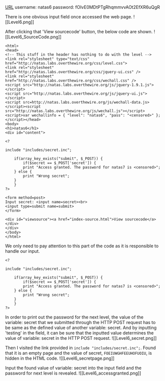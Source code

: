 [URL](http://natas6.natas.labs.overthewire.org)
username: natas6
password: fOIvE0MDtPTgRhqmmvvAOt2EfXR6uQgR

There is one obvious input field once accessed the web page.
![[Level6.png]]

After clicking that 'View sourcecode' button, the below code are shown.
![[Level6_SourceCode.png]]
```
<html>
<head>
<!-- This stuff in the header has nothing to do with the level -->
<link rel="stylesheet" type="text/css" href="http://natas.labs.overthewire.org/css/level.css">
<link rel="stylesheet" href="http://natas.labs.overthewire.org/css/jquery-ui.css" />
<link rel="stylesheet" href="http://natas.labs.overthewire.org/css/wechall.css" />
<script src="http://natas.labs.overthewire.org/js/jquery-1.9.1.js"></script>
<script src="http://natas.labs.overthewire.org/js/jquery-ui.js"></script>
<script src=http://natas.labs.overthewire.org/js/wechall-data.js></script><script src="http://natas.labs.overthewire.org/js/wechall.js"></script>
<script>var wechallinfo = { "level": "natas6", "pass": "<censored>" };</script></head>
<body>
<h1>natas6</h1>
<div id="content">

<?

include "includes/secret.inc";

    if(array_key_exists("submit", $_POST)) {
        if($secret == $_POST['secret']) {
        print "Access granted. The password for natas7 is <censored>";
    } else {
        print "Wrong secret";
    }
    }
?>

<form method=post>
Input secret: <input name=secret><br>
<input type=submit name=submit>
</form>

<div id="viewsource"><a href="index-source.html">View sourcecode</a></div>
</div>
</body>
</html>
```

We only need to pay attention to this part of the code as it is responsible to handle our input.
```
<?

include "includes/secret.inc";

    if(array_key_exists("submit", $_POST)) {
        if($secret == $_POST['secret']) {
        print "Access granted. The password for natas7 is <censored>";
    } else {
        print "Wrong secret";
	}
    }
?>
```
In order to print out the password for the next level, the value of the variable: secret that we submitted through the HTTP POST request has to be same as the defined value of another variable: secret.
And by inputting 'testing' in the field, it can be sure that the inputted value determines the value of variable: secret in the HTTP POST request.
![[Level6_secret.png]]

Then I visited the link provided in `include "includes/secret.inc";`. Found that it is an empty page and the value of secret, `FOEIUWGHFEEUHOFUOIU`, is hidden in the HTML code.
![[Level6_secretpage.png]]

Input the found value of variable: secret into the input field and the password for next level is revealed.
![[Level6_accessgranted.png]]
